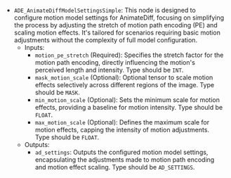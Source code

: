 - `ADE_AnimateDiffModelSettingsSimple`: This node is designed to configure motion model settings for AnimateDiff, focusing on simplifying the process by adjusting the stretch of motion path encoding (PE) and scaling motion effects. It's tailored for scenarios requiring basic motion adjustments without the complexity of full model configuration.
    - Inputs:
        - `motion_pe_stretch` (Required): Specifies the stretch factor for the motion path encoding, directly influencing the motion's perceived length and intensity. Type should be `INT`.
        - `mask_motion_scale` (Optional): Optional tensor to scale motion effects selectively across different regions of the image. Type should be `MASK`.
        - `min_motion_scale` (Optional): Sets the minimum scale for motion effects, providing a baseline for motion intensity. Type should be `FLOAT`.
        - `max_motion_scale` (Optional): Defines the maximum scale for motion effects, capping the intensity of motion adjustments. Type should be `FLOAT`.
    - Outputs:
        - `ad_settings`: Outputs the configured motion model settings, encapsulating the adjustments made to motion path encoding and motion effect scaling. Type should be `AD_SETTINGS`.

